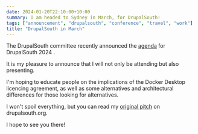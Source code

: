 ```yaml
---
date: 2024-01-20T22:10:00+10:00
summary: I am headed to Sydney in March, for DrupalSouth!
tags: ["announcement", "drupalsouth", "conference", "travel", "work"]
title: "DrupalSouth in March"
---
```


The DrupalSouth committee recently announced the [agenda](https://drupalsouth.org/events/drupalsouth-sydney-2024/schedule) for DrupalSouth 2024 . 

It is my pleasure to announce that I will not only be attending but also presenting.

I'm hoping to educate people on the implications of the Docker Desktop licencing agreement,
as well as some alternatives and architectural differences for those looking for alternatives.

I won't spoil everything, but you can read my [original pitch](https://drupalsouth.org/events/drupalsouth-sydney-2024/schedule/2978) on drupalsouth.org.

I hope to see you there!
